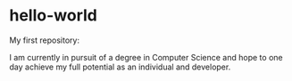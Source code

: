 # hello-world
My first repository:

I am currently in pursuit of a degree in Computer Science and hope to one day achieve my full potential as an individual and developer.

